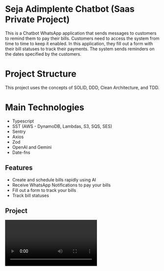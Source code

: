 # Seja Adimplente Chatbot (Saas Private Project)

This is a Chatbot WhatsApp application that sends messages to customers to remind them to pay their bills. Customers need to access the system from time to time to keep it enabled. In this application, they fill out a form with their bill statuses to track their payments. The system sends reminders on the dates specified by the customers.

# Project Structure

This project uses the concepts of SOLID, DDD, Clean Architecture, and TDD.

# Main Technologies

- Typescript
- SST (AWS - DynamoDB, Lambdas, S3, SQS, SES)
- Sentry
- Axios
- Zod
- OpenAI and Gemini
- Date-fns

## Features

- Create and schedule bills rapidly using AI
- Receive WhatsApp Notifications to pay your bills
- Fill out a form to track your bills
- Track bill statuses

## Project

![AD](./seja-adimplente.gif.mp4)
